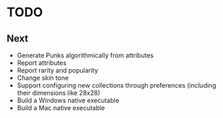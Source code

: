 # TODO

## Next

- Generate Punks algorithmically from attributes
- Report attributes
- Report rarity and popularity
- Change skin tone
- Support configuring new collections through preferences (including their dimensions like 28x28)
- Build a Windows native executable
- Build a Mac native executable
